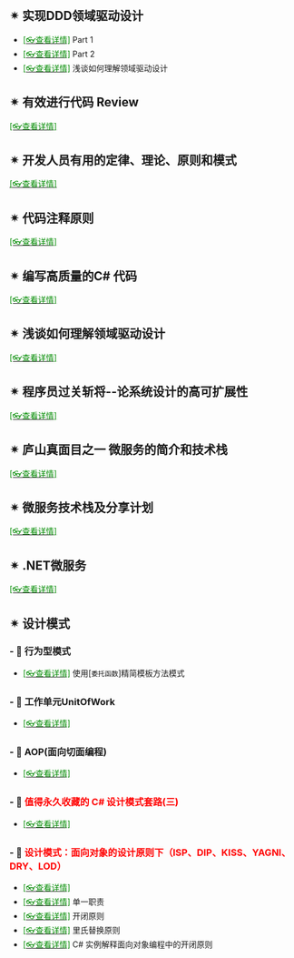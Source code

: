 <br/>

## ✴ 实现DDD领域驱动设计

- [<span style='color:#008B00'>[👓查看详情]</span>](https://mp.weixin.qq.com/s?__biz=MzAwNTMxMzg1MA==&mid=2654087489&idx=2&sn=13c0405669f8bcbdf3b29169e96c3a79&chksm=80d80d14b7af8402ab4a53a5bc985d84714a90e5fd1393d1a43fff9f62451e71cbc924ce8042&mpshare=1&scene=23&srcid=0121aYTxRLldRWNfo0WpVWzA&sharer_sharetime=1642762792632&sharer_shareid=59de2f213c6a6639f6a4600116f6fabf#rd ':target=_blank') Part 1
- [<span style='color:#008B00'>[👓查看详情]</span>](https://mp.weixin.qq.com/s?__biz=MzAwNTMxMzg1MA==&mid=2654088142&idx=2&sn=9b5c511a4958bcfc803fe081d3bf0451&chksm=80d80f9bb7af868decd0a999cc25fbf7ebc780501e943afcece846455ab89aee4c4989171610&mpshare=1&scene=23&srcid=0228haISadUQgtlxxVq7QqIT&sharer_sharetime=1646012128460&sharer_shareid=59de2f213c6a6639f6a4600116f6fabf#rd ':target=_blank') Part 2
- [<span style='color:#008B00'>[👓查看详情]</span>](https://mp.weixin.qq.com/s?__biz=MzAwNTMxMzg1MA==&mid=2654087489&idx=2&sn=13c0405669f8bcbdf3b29169e96c3a79&chksm=80d80d14b7af8402ab4a53a5bc985d84714a90e5fd1393d1a43fff9f62451e71cbc924ce8042&mpshare=1&scene=23&srcid=0121aYTxRLldRWNfo0WpVWzA&sharer_sharetime=1642762792632&sharer_shareid=59de2f213c6a6639f6a4600116f6fabf#rd ':target=_blank') 浅谈如何理解领域驱动设计

## ✴ 有效进行代码 Review

[<span style='color:#008B00'>[👓查看详情]</span>](https://mp.weixin.qq.com/s?__biz=MzI3MDE0NzYwNA==&mid=2651441474&idx=3&sn=499397848b67ebce4e5005987966b5e8&chksm=f128e039c65f692febac0bcf7070769e4b6efa017e242f0793ba0f6bbb539187790e87d5e3d5&mpshare=1&scene=23&srcid=12074LefjUlPnqVsbMKzWlK6&sharer_sharetime=1607323101603&sharer_shareid=59de2f213c6a6639f6a4600116f6fabf#rd ':target=_blank') 

## ✴ 开发人员有用的定律、理论、原则和模式

[<span style='color:#008B00'>[👓查看详情]</span>](https://mp.weixin.qq.com/s?__biz=MzI3MDE0NzYwNA==&mid=2651442023&idx=2&sn=2c32d4079aaf0f39ae7066ed4bed7cb9&chksm=f128e21cc65f6b0a277baedb70ed7d1cbe181bac50d993296a6345e8a5a026efd60b356ad606&mpshare=1&scene=23&srcid=01106BKzmqbPTMFvwS4aMyI9&sharer_sharetime=1610286186487&sharer_shareid=59de2f213c6a6639f6a4600116f6fabf#rd ':target=_blank') 

## ✴ 代码注释原则

[<span style='color:#008B00'>[👓查看详情]</span>](https://mp.weixin.qq.com/s?__biz=MzU4ODI1MjA3NQ==&mid=2247495674&idx=1&sn=1416e0a24274e363265fbcee67e4c83c&chksm=fddd393ecaaab028c571a477cee87004639f1a7f658b334bb4f365e539b23f71c07eaf724f4d&scene=132#wechat_redirect ':target=_blank') 

## ✴ 编写高质量的C# 代码

[<span style='color:#008B00'>[👓查看详情]</span>](https://mp.weixin.qq.com/s?__biz=MjM5MzI5Mzg1OA==&mid=2247485701&idx=1&sn=575cd19927bb6904396feb80b925e3ce&chksm=a6987a4891eff35e4bc9c0df55ccbe6c674252540a4e2748c02cc9395abd93faa70e1ca53c9b&mpshare=1&scene=23&srcid=0126DtYnGIDjzXb6TkU5LsAJ&sharer_sharetime=1611629308347&sharer_shareid=59de2f213c6a6639f6a4600116f6fabf#rd ':target=_blank') 

## ✴ 浅谈如何理解领域驱动设计

[<span style='color:#008B00'>[👓查看详情]</span>](https://mp.weixin.qq.com/s?__biz=MjM5MzI5Mzg1OA==&mid=2247488533&idx=2&sn=1062a5b25c01ff2898cae99d873bbee6&chksm=a698675891efee4e5f8e602abbfe9a2cd2165bf0ed9f84b19f69a84690b44e65537b1ea9fa1a&mpshare=1&scene=23&srcid=0208JS4cABGdT3BE6O7qekvD&sharer_sharetime=1612769636084&sharer_shareid=59de2f213c6a6639f6a4600116f6fabf#rd ':target=_blank') 

## ✴ 程序员过关斩将--论系统设计的高可扩展性

[<span style='color:#008B00'>[👓查看详情]</span>](https://mp.weixin.qq.com/s?__biz=MzAwNTMxMzg1MA==&mid=2654081519&idx=1&sn=7c2bff694ddbfed6cbb0fee76d71643c&chksm=80d835bab7afbcac7e268d5570fa50ae2300f94eaec0455def0dfd781ba9bcd9449b7316ce11&mpshare=1&scene=23&srcid=0213fsYcAvgLzmRsUAc4Wt1y&sharer_sharetime=1613185056581&sharer_shareid=59de2f213c6a6639f6a4600116f6fabf#rd ':target=_blank') 

## ✴ 庐山真面目之一 微服务的简介和技术栈

[<span style='color:#008B00'>[👓查看详情]</span>](https://mp.weixin.qq.com/s?__biz=MzAwNTMxMzg1MA==&mid=2654081659&idx=3&sn=2f2acecc45737868361df7f6329c37bd&chksm=80d8362eb7afbf38b87a27a82a3fa87eba1f65e31150575035fe23eb45ec03a684991afc1635&mpshare=1&scene=23&srcid=0213xLbzU2Bbg5oOVwPiVLeK&sharer_sharetime=1613185247031&sharer_shareid=59de2f213c6a6639f6a4600116f6fabf#rd ':target=_blank') 

## ✴ 微服务技术栈及分享计划

[<span style='color:#008B00'>[👓查看详情]</span>](https://mp.weixin.qq.com/s?__biz=MzAwNTMxMzg1MA==&mid=2654081793&idx=1&sn=e6c93cf328ffe123064708141331b20d&chksm=80d83754b7afbe42c7f3bd97907e4baba424919f9f134dd42373584032bb1a9e293753c15b22&mpshare=1&scene=23&srcid=0213rauCQX12DVEzvJL5P68m&sharer_sharetime=1613185331862&sharer_shareid=59de2f213c6a6639f6a4600116f6fabf#rd ':target=_blank') 

## ✴ .NET微服务

[<span style='color:#008B00'>[👓查看详情]</span>](https://mp.weixin.qq.com/s?__biz=MzAwNTMxMzg1MA==&mid=2654082576&idx=4&sn=66d37e5e713762103fdc6f3aa9a4e1b3&chksm=80d83245b7afbb53bef0d09542ca1dfd4090ffc597734ffacecc215072da18d7f25f4890a28a&mpshare=1&scene=23&srcid=0216AOzWhY729V2KFmVealkF&sharer_sharetime=1613459223304&sharer_shareid=59de2f213c6a6639f6a4600116f6fabf#rd ':target=_blank') 

## ✴ 设计模式

### \- 🔸 行为型模式

- [<span style='color:#008B00'>[👓查看详情]</span>](https://mp.weixin.qq.com/s?__biz=MjM5MzI5Mzg1OA==&mid=2247483709&idx=1&sn=e09ca49378408dff234e058ae92e084f&chksm=a698727091effb66d17d39af3336fc5ec46e2f881f9d1f2aee59fabee41dff5a506bac09e697&mpshare=1&scene=23&srcid=0112F5HgigHwWUHD1dtLEgmH&sharer_sharetime=1610435967375&sharer_shareid=59de2f213c6a6639f6a4600116f6fabf#rd ':target=_blank') 使用[`委托函数`]精简模板方法模式

### \- 🔸 工作单元UnitOfWork

- [<span style='color:#008B00'>[👓查看详情]</span>](https://mp.weixin.qq.com/s?__biz=MzAwNTMxMzg1MA==&mid=2654083006&idx=2&sn=eb61e17e5fd9613dc8ff9d1577f3d7eb&chksm=80d833ebb7afbafd99c97de41ac6df6d71aed35463bc53c3a631a313d9096fb98276a583b66a&mpshare=1&scene=23&srcid=0323woQUiqwLtALb4Hxmv05o&sharer_sharetime=1616454227240&sharer_shareid=59de2f213c6a6639f6a4600116f6fabf#rd ':target=_blank') 

### \- 🔸 AOP(面向切面编程)

- [<span style='color:#008B00'>[👓查看详情]</span>](https://mp.weixin.qq.com/s?__biz=MjM5MzI5Mzg1OA==&mid=2247489602&idx=3&sn=e0d867905afd0772bbb31f789f62d5f8&chksm=a6986b0f91efe219ef947e43cdc896d33c751f8d60b844f211b08ae2b7ca0e414ef89f1c6df6&mpshare=1&scene=23&srcid=0610hzeR3mpK0JLO732AHXhA&sharer_sharetime=1623316736465&sharer_shareid=59de2f213c6a6639f6a4600116f6fabf#rd ':target=_blank') 

### \- 🔸 <span style='color:red'>值得永久收藏的 C# 设计模式套路(三)</span>

- [<span style='color:#008B00'>[👓查看详情]</span>](https://mp.weixin.qq.com/s?__biz=MzAwNTMxMzg1MA==&mid=2654086943&idx=7&sn=08867e7f7b5285fa49ee0755add2c44e&chksm=80d8034ab7af8a5c6812adf8ccbb8006455523c79802bbb15e504ebc73b2a75f87437ace8b95&mpshare=1&scene=23&srcid=1202n5FXeT7VoDdid6whHDZD&sharer_sharetime=1638405942101&sharer_shareid=59de2f213c6a6639f6a4600116f6fabf#rd ':target=_blank') 

### \- 🔸 <span style='color:red'>设计模式：面向对象的设计原则下（ISP、DIP、KISS、YAGNI、DRY、LOD）</span>

- [<span style='color:#008B00'>[👓查看详情]</span>](https://mp.weixin.qq.com/s?__biz=MzAwNTMxMzg1MA==&mid=2654087226&idx=5&sn=73bc1a30bc0f75736b429837eafaf6ae&chksm=80d80c6fb7af8579c1b7ca72c898e102e664069f3835f18af694d5330baf18f1e6f7a89d0253&mpshare=1&scene=23&srcid=1228Wx7N88awZ7Bn3cj27lvS&sharer_sharetime=1640678977599&sharer_shareid=59de2f213c6a6639f6a4600116f6fabf#rd ':target=_blank') 
- [<span style='color:#008B00'>[👓查看详情]</span>](https://mp.weixin.qq.com/s?__biz=MzU2OTY3MTYzOA==&mid=2247489927&idx=1&sn=f0436ef0757b1ab01de1b96952926a78&chksm=fcfa733ecb8dfa28cdfb33de59ef63a5cee9194110bd6d0c2805fb53eeb09066d8d9b530dff1&mpshare=1&scene=23&srcid=0308bH64iPo9ys77A2Tpbc77&sharer_sharetime=1646698294771&sharer_shareid=59de2f213c6a6639f6a4600116f6fabf#rd ':target=_blank') 单一职责
- [<span style='color:#008B00'>[👓查看详情]</span>](https://mp.weixin.qq.com/s?__biz=MzAwNTMxMzg1MA==&mid=2654087993&idx=6&sn=9c70335af9bbe7b8177c2f64c46efd4f&chksm=80d80f6cb7af867aaedd4bc8af1bbb7b19a31c884f03dfdd47e49f8857a776f0ab705afc56f7&mpshare=1&scene=23&srcid=0220SpN06xB4WFNo6T2vbNOo&sharer_sharetime=1645317579387&sharer_shareid=59de2f213c6a6639f6a4600116f6fabf#rd ':target=_blank') 开闭原则
- [<span style='color:#008B00'>[👓查看详情]</span>](https://mp.weixin.qq.com/s?__biz=MzAwNTMxMzg1MA==&mid=2654088139&idx=4&sn=47ec9619ba65c412058a946e16b4ebb0&chksm=80d80f9eb7af86880c842164984bf12feb840be8005bec9c31c7d0165ff53be57e4895496935&mpshare=1&scene=23&srcid=0227PDsfjoNfe6uJA9qi9CSV&sharer_sharetime=1645926087228&sharer_shareid=59de2f213c6a6639f6a4600116f6fabf#rd ':target=_blank') 里氏替换原则
- [<span style='color:#008B00'>[👓查看详情]</span>](https://mp.weixin.qq.com/s?__biz=MzU2OTY3MTYzOA==&mid=2247489929&idx=1&sn=d0e54b817fe046415d430d929c607b6e&chksm=fcfa7330cb8dfa26eecc2eb561180df852d72dc4bf8cbf9d4c9a85749142a8881ad88c0e9f3b&mpshare=1&scene=23&srcid=03098aj7ecFYPsTK3wEDfKUp&sharer_sharetime=1646784973888&sharer_shareid=59de2f213c6a6639f6a4600116f6fabf#rd ':target=_blank') C# 实例解释面向对象编程中的开闭原则



